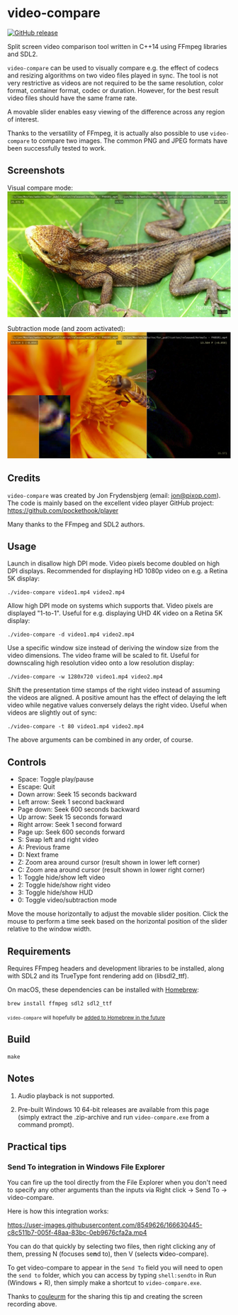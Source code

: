 # video-compare

[![GitHub release](https://img.shields.io/github/release/pixop/video-compare)](https://github.com/pixop/video-compare/releases)

Split screen video comparison tool written in C++14 using FFmpeg libraries and SDL2.

`video-compare` can be used to visually compare e.g. the effect of codecs and resizing algorithms on
two video files played in sync. The tool is not very restrictive as videos are not required to be the
same resolution, color format, container format, codec or duration. However, for the best result video
files should have the same frame rate.

A movable slider enables easy viewing of the difference across any region of interest.

Thanks to the versatility of FFmpeg, it is actually also possible to use `video-compare` to compare
two images. The common PNG and JPEG formats have been successfully tested to work.

## Screenshots

Visual compare mode:
![Visual compare mode](screenshot_1.jpg?raw=true)

Subtraction mode (and zoom activated):
![Subtraction mode"](screenshot_2.jpg?raw=true)

## Credits

`video-compare` was created by Jon Frydensbjerg (email: jon@pixop.com). The code is mainly based on
the excellent video player GitHub project: https://github.com/pockethook/player

Many thanks to the FFmpeg and SDL2 authors.

## Usage

Launch in disallow high DPI mode. Video pixels become doubled on high DPI displays. Recommended
for displaying HD 1080p video on e.g. a Retina 5K display:

    ./video-compare video1.mp4 video2.mp4

Allow high DPI mode on systems which supports that. Video pixels are displayed "1-to-1". Useful
for e.g. displaying UHD 4K video on a Retina 5K display:

    ./video-compare -d video1.mp4 video2.mp4

Use a specific window size instead of deriving the window size from the video dimensions. The video
frame will be scaled to fit. Useful for downscaling high resolution video onto a low resolution
display:

    ./video-compare -w 1280x720 video1.mp4 video2.mp4

Shift the presentation time stamps of the right video instead of assuming the videos are aligned. A
positive amount has the effect of delaying the left video while negative values conversely delays the
right video. Useful when videos are slightly out of sync:

    ./video-compare -t 80 video1.mp4 video2.mp4

The above arguments can be combined in any order, of course.

## Controls

- Space: Toggle play/pause
- Escape: Quit
- Down arrow: Seek 15 seconds backward
- Left arrow: Seek 1 second backward
- Page down: Seek 600 seconds backward
- Up arrow: Seek 15 seconds forward
- Right arrow: Seek 1 second forward
- Page up: Seek 600 seconds forward
- S: Swap left and right video
- A: Previous frame
- D: Next frame
- Z: Zoom area around cursor (result shown in lower left corner)
- C: Zoom area around cursor (result shown in lower right corner)
- 1: Toggle hide/show left video
- 2: Toggle hide/show right video
- 3: Toggle hide/show HUD
- 0: Toggle video/subtraction mode

Move the mouse horizontally to adjust the movable slider position. Click the mouse to perform a time
seek based on the horizontal position of the slider relative to the window width.

## Requirements

Requires FFmpeg headers and development libraries to be installed, along with SDL2
and its TrueType font rendering add on (libsdl2_ttf).

On macOS, these dependencies can be installed with [Homebrew](https://brew.sh/):

```sh
brew install ffmpeg sdl2 sdl2_ttf
```

<small>`video-compare` will hopefully be [added to Homebrew in the future](https://github.com/pixop/video-compare/issues/1)</small>

## Build

    make

## Notes

1. Audio playback is not supported.

2. Pre-built Windows 10 64-bit releases are available from this page (simply extract the
   .zip-archive and run `video-compare.exe` from a command prompt).

## Practical tips

### Send To integration in Windows File Explorer

You can fire up the tool directly from the File Explorer when you don't need to specify 
any other arguments than the inputs via Right click -> Send To -> video-compare. 

Here is how this integration works:

https://user-images.githubusercontent.com/8549626/166630445-c8c511b7-005f-48aa-83bc-0eb9676cfa2a.mp4

You can do that quickly by selecting two files, then right clicking any of them, pressing N (focuses se**n**d to), 
then V (selects **v**ideo-compare).

To get video-compare to appear in the `Send To` field you will need to open the `send to` folder, which 
you can access by typing `shell:sendto` in Run (Windows + R), then simply make a shortcut to `video-compare.exe`.

Thanks to [couleurm](https://github.com/couleurm) for the sharing this tip and creating the screen recording above.
